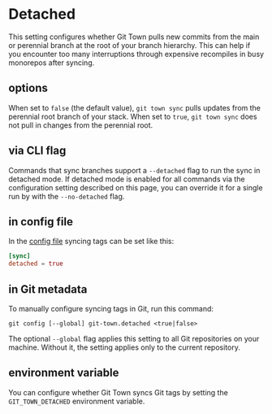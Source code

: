 # Detached

This setting configures whether Git Town pulls new commits from the main or
perennial branch at the root of your branch hierarchy. This can help if you
encounter too many interruptions through expensive recompiles in busy monorepos
after syncing.

## options

When set to `false` (the default value), `git town sync` pulls updates from the
perennial root branch of your stack. When set to `true`, `git town sync` does
not pull in changes from the perennial root.

## via CLI flag

Commands that sync branches support a `--detached` flag to run the sync in
detached mode. If detached mode is enabled for all commands via the
configuration setting described on this page, you can override it for a single
run by with the `--no-detached` flag.

## in config file

In the [config file](../configuration-file.md) syncing tags can be set like
this:

```toml
[sync]
detached = true
```

## in Git metadata

To manually configure syncing tags in Git, run this command:

```wrap
git config [--global] git-town.detached <true|false>
```

The optional `--global` flag applies this setting to all Git repositories on
your machine. Without it, the setting applies only to the current repository.

## environment variable

You can configure whether Git Town syncs Git tags by setting the
`GIT_TOWN_DETACHED` environment variable.
